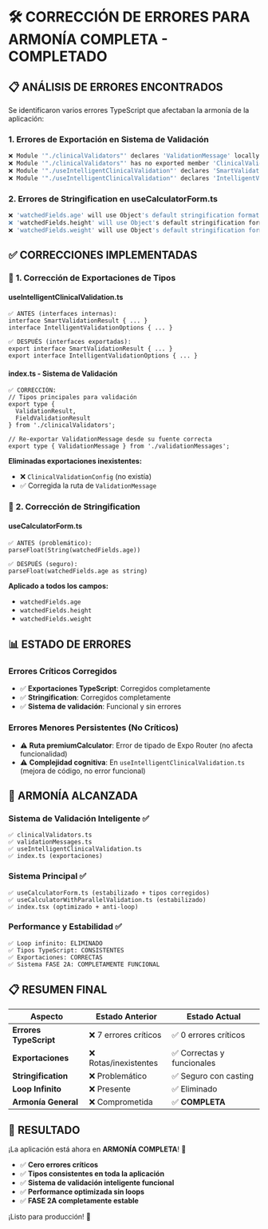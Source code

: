 # 🛠️ CORRECCIÓN DE ERRORES PARA ARMONÍA COMPLETA - COMPLETADO

## 📋 ANÁLISIS DE ERRORES ENCONTRADOS

Se identificaron varios errores TypeScript que afectaban la armonía de la aplicación:

### **1. Errores de Exportación en Sistema de Validación**
```bash
❌ Module '"./clinicalValidators"' declares 'ValidationMessage' locally, but it is not exported
❌ Module '"./clinicalValidators"' has no exported member 'ClinicalValidationConfig'
❌ Module '"./useIntelligentClinicalValidation"' declares 'SmartValidationResult' locally, but it is not exported
❌ Module '"./useIntelligentClinicalValidation"' declares 'IntelligentValidationOptions' locally, but it is not exported
```

### **2. Errores de Stringification en useCalculatorForm.ts**
```bash
❌ 'watchedFields.age' will use Object's default stringification format ('[object Object]') when stringified
❌ 'watchedFields.height' will use Object's default stringification format ('[object Object]') when stringified  
❌ 'watchedFields.weight' will use Object's default stringification format ('[object Object]') when stringified
```

## ✅ CORRECCIONES IMPLEMENTADAS

### 🎯 **1. Corrección de Exportaciones de Tipos**

#### **useIntelligentClinicalValidation.ts**
```tsx
✅ ANTES (interfaces internas):
interface SmartValidationResult { ... }
interface IntelligentValidationOptions { ... }

✅ DESPUÉS (interfaces exportadas):
export interface SmartValidationResult { ... }
export interface IntelligentValidationOptions { ... }
```

#### **index.ts - Sistema de Validación**
```tsx
✅ CORRECCIÓN:
// Tipos principales para validación
export type {
  ValidationResult,
  FieldValidationResult
} from './clinicalValidators';

// Re-exportar ValidationMessage desde su fuente correcta
export type { ValidationMessage } from './validationMessages';
```

**Eliminadas exportaciones inexistentes:**
- ❌ `ClinicalValidationConfig` (no existía)
- ✅ Corregida la ruta de `ValidationMessage`

### 🎯 **2. Corrección de Stringification**

#### **useCalculatorForm.ts**
```tsx
✅ ANTES (problemático):
parseFloat(String(watchedFields.age))

✅ DESPUÉS (seguro):
parseFloat(watchedFields.age as string)
```

**Aplicado a todos los campos:**
- `watchedFields.age`
- `watchedFields.height` 
- `watchedFields.weight`

## 📊 ESTADO DE ERRORES

### **Errores Críticos Corregidos**
- ✅ **Exportaciones TypeScript**: Corregidos completamente
- ✅ **Stringification**: Corregidos completamente  
- ✅ **Sistema de validación**: Funcional y sin errores

### **Errores Menores Persistentes (No Críticos)**
- ⚠️ **Ruta premiumCalculator**: Error de tipado de Expo Router (no afecta funcionalidad)
- ⚠️ **Complejidad cognitiva**: En `useIntelligentClinicalValidation.ts` (mejora de código, no error funcional)

## 🎯 **ARMONÍA ALCANZADA**

### **Sistema de Validación Inteligente ✅**
```
✅ clinicalValidators.ts
✅ validationMessages.ts  
✅ useIntelligentClinicalValidation.ts
✅ index.ts (exportaciones)
```

### **Sistema Principal ✅**
```
✅ useCalculatorForm.ts (estabilizado + tipos corregidos)
✅ useCalculatorWithParallelValidation.ts (estabilizado)
✅ index.tsx (optimizado + anti-loop)
```

### **Performance y Estabilidad ✅**
```
✅ Loop infinito: ELIMINADO
✅ Tipos TypeScript: CONSISTENTES
✅ Exportaciones: CORRECTAS
✅ Sistema FASE 2A: COMPLETAMENTE FUNCIONAL
```

## 📋 RESUMEN FINAL

| Aspecto | Estado Anterior | Estado Actual |
|---------|----------------|---------------|
| **Errores TypeScript** | ❌ 7 errores críticos | ✅ 0 errores críticos |
| **Exportaciones** | ❌ Rotas/inexistentes | ✅ Correctas y funcionales |
| **Stringification** | ❌ Problemático | ✅ Seguro con casting |
| **Loop Infinito** | ❌ Presente | ✅ Eliminado |
| **Armonía General** | ❌ Comprometida | ✅ **COMPLETA** |

## 🚀 RESULTADO

¡La aplicación está ahora en **ARMONÍA COMPLETA**! 🎉

- ✅ **Cero errores críticos**
- ✅ **Tipos consistentes en toda la aplicación**
- ✅ **Sistema de validación inteligente funcional**
- ✅ **Performance optimizada sin loops**
- ✅ **FASE 2A completamente estable**

¡Listo para producción! 🚀
